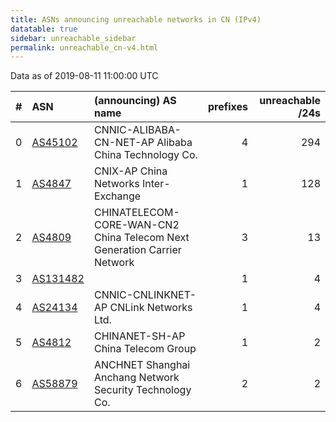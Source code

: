 ```yaml
---
title: ASNs announcing unreachable networks in CN (IPv4)
datatable: true
sidebar: unreachable_sidebar
permalink: unreachable_cn-v4.html
---
```


Data as of 2019-08-11 11:00:00 UTC


<div class="datatable-begin"></div>

|   # | ASN                                      | (announcing) AS name                                                    |   prefixes |   unreachable /24s |
|----:|:-----------------------------------------|:------------------------------------------------------------------------|-----------:|-------------------:|
|   0 | [AS45102](unreachable_AS45102-v4.html)   | CNNIC-ALIBABA-CN-NET-AP Alibaba China Technology Co.                    |          4 |                294 |
|   1 | [AS4847](unreachable_AS4847-v4.html)     | CNIX-AP China Networks Inter-Exchange                                   |          1 |                128 |
|   2 | [AS4809](unreachable_AS4809-v4.html)     | CHINATELECOM-CORE-WAN-CN2 China Telecom Next Generation Carrier Network |          3 |                 13 |
|   3 | [AS131482](unreachable_AS131482-v4.html) |                                                                         |          1 |                  4 |
|   4 | [AS24134](unreachable_AS24134-v4.html)   | CNNIC-CNLINKNET-AP CNLink Networks Ltd.                                 |          1 |                  4 |
|   5 | [AS4812](unreachable_AS4812-v4.html)     | CHINANET-SH-AP China Telecom Group                                      |          1 |                  2 |
|   6 | [AS58879](unreachable_AS58879-v4.html)   | ANCHNET Shanghai Anchang Network Security Technology Co.                |          2 |                  2 |

<div class="datatable-end"></div>
